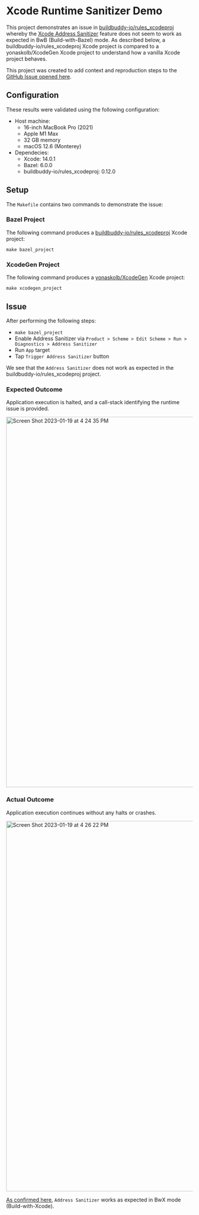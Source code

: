 # Xcode Runtime Sanitizer Demo

This project demonstrates an issue in [buildbuddy-io/rules_xcodeproj](https://github.com/buildbuddy-io/rules_xcodeproj) whereby the [Xcode Address Sanitizer](https://developer.apple.com/documentation/xcode/diagnosing-memory-thread-and-crash-issues-early) feature does not seem to work as expected in BwB (Build-with-Bazel) mode. As described below, a buildbuddy-io/rules_xcodeproj Xcode project is compared to a yonaskolb/XcodeGen Xcode project to understand how a vanilla Xcode project behaves.

This project was created to add context and reproduction steps to the [GitHub Issue opened here](https://github.com/buildbuddy-io/rules_xcodeproj/issues/1613).

## Configuration

These results were validated using the following configuration:

- Host machine:
    - 16-inch MacBook Pro (2021)
    - Apple M1 Max
    - 32 GB memory
    - macOS 12.6 (Monterey)
- Dependecies:
    - Xcode: 14.0.1
    - Bazel: 6.0.0
    - buildbuddy-io/rules_xcodeproj: 0.12.0

## Setup

The `Makefile` contains two commands to demonstrate the issue:

### Bazel Project

The following command produces a [buildbuddy-io/rules_xcodeproj](https://github.com/buildbuddy-io/rules_xcodeproj) Xcode project:
```
make bazel_project
```

### XcodeGen Project

The following command produces a [yonaskolb/XcodeGen](https://github.com/yonaskolb/XcodeGen) Xcode project:
```
make xcodegen_project
```

## Issue

After performing the following steps:
- `make bazel_project`
- Enable Address Sanitizer via `Product > Scheme > Edit Scheme > Run > Diagnostics > Address Sanitizer`
- Run `App` target
- Tap `Trigger Address Sanitizer` button

We see that the `Address Sanitizer` does not work as expected in the buildbuddy-io/rules_xcodeproj project.

### Expected Outcome

Application execution is halted, and a call-stack identifying the runtime issue is provided.

<img width="1000" alt="Screen Shot 2023-01-19 at 4 24 35 PM" src="https://user-images.githubusercontent.com/40372184/213565354-6be1978d-f209-459d-81af-a804213e15f7.png">

### Actual Outcome

Application execution continues without any halts or crashes.

<img width="1000" alt="Screen Shot 2023-01-19 at 4 26 22 PM" src="https://user-images.githubusercontent.com/40372184/213565652-c4f7081f-2574-48fb-9232-7ab311351cb8.png">

[As confirmed here](https://github.com/buildbuddy-io/rules_xcodeproj/issues/1613#issuecomment-1397686073), `Address Sanitizer` works as expected in BwX mode (Build-with-Xcode).
